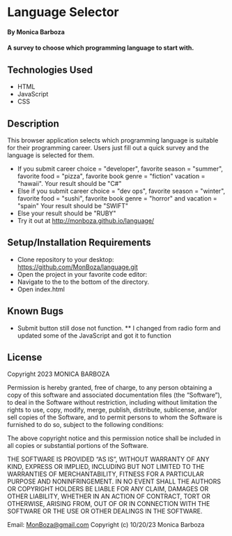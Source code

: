 # Language Selector

#### By Monica Barboza

#### A survey to choose which programming language to start with.

## Technologies Used

* HTML
* JavaScript
* CSS

## Description

 This browser application selects which programming language is suitable for their programming career. Users just fill out a quick survey and the language is selected for them.
 * If you submit career choice = "developer", favorite season = "summer", favorite food = "pizza", favorite book genre = "fiction" vacation = "hawaii".
  Your result should be "C#"
 * Else if you submit career choice = "dev ops", favorite season = "winter", favorite food = "sushi", favorite book genre = "horror" and vacation = "spain"
 Your result should be "SWIFT"
 * Else your result should be "RUBY" 
 * Try it out at http://monboza.github.io/language/

## Setup/Installation Requirements

* Clone repository to your desktop: https://github.com/MonBoza/language.git
* Open the project in your favorite code editor:
* Navigate to the to the bottom of the directory.
* Open index.html

## Known Bugs

* Submit button still dose not function. 
  ** I changed from radio form and updated some of the JavaScript and got it to function

## License

Copyright 2023 MONICA BARBOZA

Permission is hereby granted, free of charge, to any person obtaining a copy of this software and associated documentation files (the “Software”), to deal in the Software without restriction, including without limitation the rights to use, copy, modify, merge, publish, distribute, sublicense, and/or sell copies of the Software, and to permit persons to whom the Software is furnished to do so, subject to the following conditions:

The above copyright notice and this permission notice shall be included in all copies or substantial portions of the Software.

THE SOFTWARE IS PROVIDED “AS IS”, WITHOUT WARRANTY OF ANY KIND, EXPRESS OR IMPLIED, INCLUDING BUT NOT LIMITED TO THE WARRANTIES OF MERCHANTABILITY, FITNESS FOR A PARTICULAR PURPOSE AND NONINFRINGEMENT. IN NO EVENT SHALL THE AUTHORS OR COPYRIGHT HOLDERS BE LIABLE FOR ANY CLAIM, DAMAGES OR OTHER LIABILITY, WHETHER IN AN ACTION OF CONTRACT, TORT OR OTHERWISE, ARISING FROM, OUT OF OR IN CONNECTION WITH THE SOFTWARE OR THE USE OR OTHER DEALINGS IN THE SOFTWARE.


Email: MonBoza@gmail.com
Copyright (c) 10/20/23  Monica Barboza